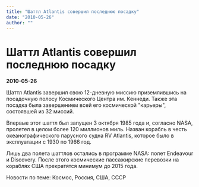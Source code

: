 ```yaml
---
title: "Шаттл Atlantis совершил последнюю посадку"
date: "2010-05-26"
author: ""
---
```


# Шаттл Atlantis совершил последнюю посадку

**2010-05-26** 

Шаттл Atlantis завершил свою 12-дневную миссию приземлившись на посадочную полосу Космического Центра им. Кеннеди. Также эта посадка была завершением всей его космической "карьеры", состоявшей из 32 миссий.

Впервые этот шаттл был запущен 3 октября 1985 года и, согласно NASA, пролетел в целом более 120 миллионов миль. Назван корабль в честь океанографического парусного судна RV Atlantis, которое было в эксплуатации с 1930 по 1966 год.

Лишь два полета шаттлов остались в программе NASA: полет Endeavour и Discovery. После этого космические пассажирские перевозки на кораблях США прекратятся минимум до 2015 года.

Новости по теме: Космос, Россия, США, СССР